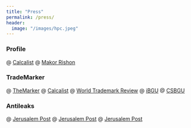 ```yaml
---
title: "Press"
permalink: /press/
header:
  image: "/images/hpc.jpeg"
---
```

### Profile
@ [Calcalist](https://www.calcalist.co.il/local/articles/0,7340,L-3688650,00.html)
@ [Makor Rishon](http://tsurehrlich.blogspot.com/2014/10/blog-post_31.html)

### TradeMarker
@ [TheMarker](https://www.themarker.com/law/.premium-1.6612755)
@ [Calcalist](https://www.calcalist.co.il/local/articles/0,7340,L-3767774,00.html)
@ [World Trademark Review](https://www.worldtrademarkreview.com/ip-offices/how-artificial-intelligence-will-revolutionise-trademark-search)
@ [iBGU](https://ibgu.bgu.ac.il/?p=2768)
@ [CSBGU](http://in.bgu.ac.il/en/natural_science/cs/pages/news/Google%20highlights%20an%20application%20by%20three%20of%20our%20grad%20students.aspx)

### Antileaks
@ [Jerusalem Post](https://www.jpost.com/Enviro-Tech/Jlem-teens-develop-system-to-detect-stop-water-leaks)
@ [Jerusalem Post](https://www.jpost.com/Enviro-Tech/Sweden-promoting-joint-water-R-and-D-with-Israel)
@ [Jerusalem Post](https://www.jpost.com/Enviro-Tech/1st-prize-in-Young-Scientists-Competition-shared)
